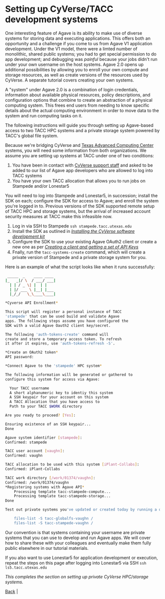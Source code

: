 Setting up CyVerse/TACC development systems
=====================================

One interesting feature of Agave is its ability to make use of diverse systems for storing data and executing applications. This offers both an opportunity and a challenge if you come to us from Agave V1 application development. Under the V1 model, there were a limted number of monolithic, shared public systems; you had to get special permission to do app development; and debugging was *painful* because your jobs didn't run under your own username on the host systems. Agave 2.0 opens up additional possibilities by allowing you to enroll your own compute and storage resources, as well as create versions of the resources used by CyVerse. A separate tutorial covers creating your own systems.

A "system" under Agave 2.0 is a combination of login credentials, information about available physical resources, policy descriptions, and configuration options that combine to create an abstraction of a physical computing system. This frees end users from needing to know specific details about the actual computing environment in order to move data to the system and run computing tasks on it.

The following instructions will guide you through setting up Agave-based access to two TACC HPC systems and a private storage system powered by TACC's global file system. 

Because we're bridging CyVerse and [Texas Advanced Computing Center](https://www.tacc.utexas.edu/resources/hpc) systems, you will need some information from both organizations. We assume you are setting up systems at TACC under one of two conditions:

1. You have been in contact with [CyVerse support staff](mailto:support@cyverse.org) and asked to be added to our list of Agave app developers who are allowed to log into TACC systems
2. You have your own TACC allocation that allows you to run jobs on Stampede and/or Lonestar5

You will need to log into Stampede and Lonestar5, in succession; install the SDK on each; configure the SDK for access to Agave; and enroll the system you're logged in to. Previous versions of the SDK supported remote setup of TACC HPC and storage systems, but the arrival of increased account security measures at TACC make this infeasible now. 

1. Log in via SSH to Stampede ```ssh stampede.tacc.utexas.edu```
2. Install the SDK as outlined in *[Installing the CyVerse software development kit](install-sdk.md)*
3. Configure the SDK to use your existing Agave OAuth2 client or create a new one as per *[Creating a client and getting a set of API Keys](client-create.md)*
4. Fnally, run the ```tacc-systems-create``` command, which will create a private version of Stampede and a private storage system for you. 

Here is an example of what the script looks like when it runs successfully:

```sh
 _____  _    ____ ____
|_   _|/ \  / ___/ ___|
  | | / _ \| |  | |
  | |/ ___ \ |__| |___
  |_/_/   \_\____\____|

*Cyverse API Enrollment*

This script will register a personal instance of TACC
'stampede' that can be used build and validate Agave
apps. The following steps assume you have configured the
SDK with a valid Agave Oauth2 client key/secret. 

The following 'auth-tokens-create' command will
create and store a temporary access token. To refresh
it after it expires, use 'auth-tokens-refresh -S'.

*Create an OAuth2 token*
API password: 

*Connect Agave to the 'stampede' HPC system*

The following information will be generated or gathered to
configure this system for access via Agave:

  Your TACC username
  A short alphanumeric key to identiy this system
  A SSH keypair for your account on this system
  A TACC Allocation that you have access to
  Path to your TACC $WORK directory

Are you ready to proceed? [Yes]: 

Ensuring existence of an SSH keypair...
Done

Agave system identifier [stampede]: 
Confirmed: stampede

TACC user account [vaughn]: 
Confirmed: vaughn

TACC allocation to be used with this system [iPlant-Collabs]: 
Confirmed: iPlant-Collabs

TACC work directory [/work/01374/vaughn]: 
Confirmed: /work/01374/vaughn
*Registering systems with Agave API*
    Processing template tacc-stampede-compute...
    Processing template tacc-stampede-storage...
Done

Test out private systems you've updated or created today by running a quick files-list operation as illustrated below. You should see the contents of /work/01374/vaughn returned to you after each operation.

    files-list -S tacc-globalfs-vaughn /
    files-list -S tacc-stampede-vaughn /
```

Our convention is that systems containing your username are private systems that you can use to develop and run Agave apps. We will cover how to share these with your colleagues and eventually make them fully public elsewhere in our tutorial materials.

If you also want to use Lonestar5 for application development or execution, repeat the steps on this page after logging into Lonestar5 via SSH ```ssh ls5.tacc.utexas.edu```

*This completes the section on setting up private CyVerse HPC/storage systems.*

[Back](getting-started.md) |
